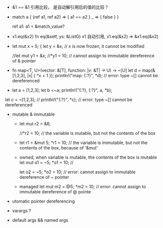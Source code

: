 - &1 == &1 引用比较， 是自动解引用后的值的比较？

- match a {
    (ref a1, ref a2) => { a1 == a2 }
    _ => { false }
  }
  
  ref a1: a1 = &match_value?
  
- x1.eq(&x2) fn eq(&self, ys: &ListG<T>)
  x1 自动引用, x1.eq(&x2) => &x1.eq(&x2)

-   let mut x = 5;
  {
    let y = &x;  // x is now frozen, it cannot be modified

    //let mut y1 = &x;
    //*y1 = 10; // cannot assign to immutable dereference of & pointer

- fn map<T, U>(vector: &[T], function: |v: &T| -> U) -> ~[U]
  let d = map(&[1,2,3], |x| { *x + 1 });
  println!("map: {:?}", *d); // error: type ~[<VI6>] cannot be dereferenced

-   let a = [1,2,3];
  let b =~a;
  println!("{:?}, {:?}", a, *b);

  let c = ~[1,2,3];
  // println!("{:?}", *c); // error: type ~[<VI17>] cannot be dereferenced


- mutable & immutable
  -  let mut r2 = &6; 

     //*r2 = 10; // the variable is mutable, but not the contents of the box

  -  let r1 = &mut 5;
     *r1 = 10;   // the variable is immutable, but not the contents of the box, because of '&mut'

  - owned, when variable is mutable, the contents of the box is mutable
     let mut o1 = ~5;
     *o1 =  10; //

     let o2 = ~5;
     *o2 = 10; // error: cannot assign to immutable dereference of ~ pointer
  - managed
     let mut m2 = @5;
     *m2 = 10; // error: cannot assign to immutable dereference of @ pointe

- utomatic pointer dereferencing

- varargs ?

- default args && named args
